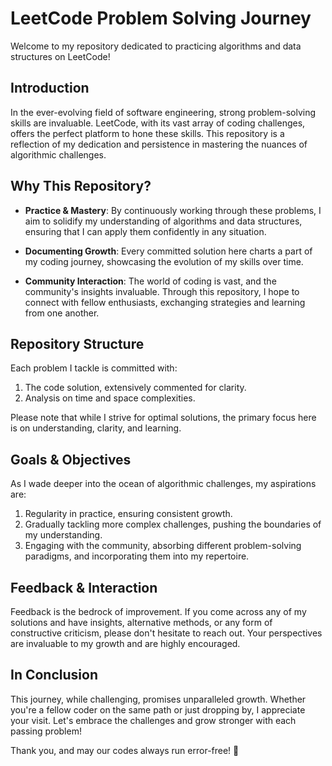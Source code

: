 # LeetCode Problem Solving Journey

Welcome to my repository dedicated to practicing algorithms and data structures on LeetCode!

## **Introduction**

In the ever-evolving field of software engineering, strong problem-solving skills are invaluable. LeetCode, with its vast array of coding challenges, offers the perfect platform to hone these skills. This repository is a reflection of my dedication and persistence in mastering the nuances of algorithmic challenges.

## **Why This Repository?**

- **Practice & Mastery**: By continuously working through these problems, I aim to solidify my understanding of algorithms and data structures, ensuring that I can apply them confidently in any situation.
  
- **Documenting Growth**: Every committed solution here charts a part of my coding journey, showcasing the evolution of my skills over time.
  
- **Community Interaction**: The world of coding is vast, and the community's insights invaluable. Through this repository, I hope to connect with fellow enthusiasts, exchanging strategies and learning from one another.

## **Repository Structure**

Each problem I tackle is committed with:
1. The code solution, extensively commented for clarity.
2. Analysis on time and space complexities.

Please note that while I strive for optimal solutions, the primary focus here is on understanding, clarity, and learning.

## **Goals & Objectives**

As I wade deeper into the ocean of algorithmic challenges, my aspirations are:

1. Regularity in practice, ensuring consistent growth.
2. Gradually tackling more complex challenges, pushing the boundaries of my understanding.
3. Engaging with the community, absorbing different problem-solving paradigms, and incorporating them into my repertoire.

## **Feedback & Interaction**

Feedback is the bedrock of improvement. If you come across any of my solutions and have insights, alternative methods, or any form of constructive criticism, please don't hesitate to reach out. Your perspectives are invaluable to my growth and are highly encouraged.

## **In Conclusion**

This journey, while challenging, promises unparalleled growth. Whether you're a fellow coder on the same path or just dropping by, I appreciate your visit. Let's embrace the challenges and grow stronger with each passing problem!

Thank you, and may our codes always run error-free! 🚀
